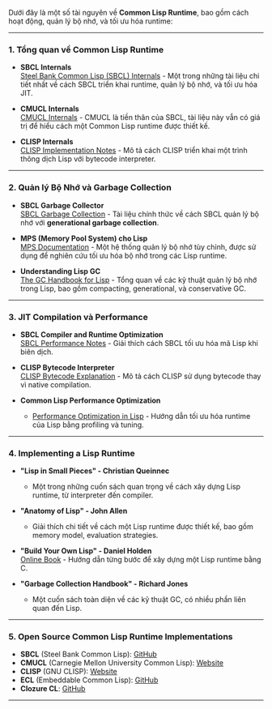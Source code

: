 

Dưới đây là một số tài nguyên về **Common Lisp Runtime**, bao gồm cách hoạt động, quản lý bộ nhớ, và tối ưu hóa runtime:

---

### **1. Tổng quan về Common Lisp Runtime**
- **SBCL Internals**  
  [Steel Bank Common Lisp (SBCL) Internals](http://www.sbcl.org/internals/) - Một trong những tài liệu chi tiết nhất về cách SBCL triển khai runtime, quản lý bộ nhớ, và tối ưu hóa JIT.

- **CMUCL Internals**  
  [CMUCL Internals](https://www.cons.org/cmucl/) - CMUCL là tiền thân của SBCL, tài liệu này vẫn có giá trị để hiểu cách một Common Lisp runtime được thiết kế.

- **CLISP Internals**  
  [CLISP Implementation Notes](https://clisp.sourceforge.io/) - Mô tả cách CLISP triển khai một trình thông dịch Lisp với bytecode interpreter.

---

### **2. Quản lý Bộ Nhớ và Garbage Collection**
- **SBCL Garbage Collector**  
  [SBCL Garbage Collection](http://www.sbcl.org/manual/#Garbage-Collection) - Tài liệu chính thức về cách SBCL quản lý bộ nhớ với **generational garbage collection**.

- **MPS (Memory Pool System) cho Lisp**  
  [MPS Documentation](https://www.ravenbrook.com/project/mps/) - Một hệ thống quản lý bộ nhớ tùy chỉnh, được sử dụng để nghiên cứu tối ưu hóa bộ nhớ trong các Lisp runtime.

- **Understanding Lisp GC**  
  [The GC Handbook for Lisp](http://www.memorymanagement.org/) - Tổng quan về các kỹ thuật quản lý bộ nhớ trong Lisp, bao gồm compacting, generational, và conservative GC.

---

### **3. JIT Compilation và Performance**
- **SBCL Compiler and Runtime Optimization**  
  [SBCL Performance Notes](http://www.sbcl.org/manual/#Performance-Tuning) - Giải thích cách SBCL tối ưu hóa mã Lisp khi biên dịch.

- **CLISP Bytecode Interpreter**  
  [CLISP Bytecode Explanation](https://clisp.sourceforge.io/impnotes.html) - Mô tả cách CLISP sử dụng bytecode thay vì native compilation.

- **Common Lisp Performance Optimization**  
  - [Performance Optimization in Lisp](https://lispmethods.com/posts/performance/) - Hướng dẫn tối ưu hóa runtime của Lisp bằng profiling và tuning.

---

### **4. Implementing a Lisp Runtime**
- **"Lisp in Small Pieces" - Christian Queinnec**  
  - Một trong những cuốn sách quan trọng về cách xây dựng Lisp runtime, từ interpreter đến compiler.

- **"Anatomy of Lisp" - John Allen**  
  - Giải thích chi tiết về cách một Lisp runtime được thiết kế, bao gồm memory model, evaluation strategies.

- **"Build Your Own Lisp" - Daniel Holden**  
  [Online Book](http://www.buildyourownlisp.com/) - Hướng dẫn từng bước để xây dựng một Lisp runtime bằng C.

- **"Garbage Collection Handbook" - Richard Jones**  
  - Một cuốn sách toàn diện về các kỹ thuật GC, có nhiều phần liên quan đến Lisp.

---

### **5. Open Source Common Lisp Runtime Implementations**
- **SBCL** (Steel Bank Common Lisp): [GitHub](https://github.com/sbcl/sbcl)
- **CMUCL** (Carnegie Mellon University Common Lisp): [Website](https://www.cons.org/cmucl/)
- **CLISP** (GNU CLISP): [Website](https://clisp.sourceforge.io/)
- **ECL** (Embeddable Common Lisp): [GitHub](https://gitlab.com/embeddable-common-lisp/ecl)
- **Clozure CL**: [GitHub](https://github.com/Clozure/ccl)

---
